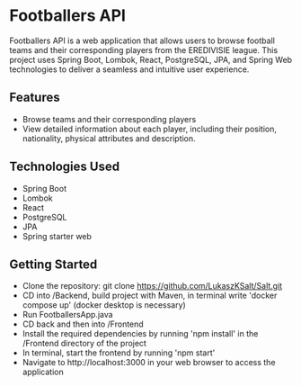 # Footballers API
Footballers API is a web application that allows users to browse football teams and their corresponding players from the EREDIVISIE league. This project uses Spring Boot, Lombok, React, PostgreSQL, JPA, and Spring Web technologies to deliver a seamless and intuitive user experience.
## Features
- Browse teams and their corresponding players
- View detailed information about each player, including their position, nationality, physical attributes and description.
## Technologies Used
- Spring Boot
- Lombok
- React
- PostgreSQL
- JPA
- Spring starter web
## Getting Started
- Clone the repository: git clone https://github.com/LukaszKSalt/Salt.git
- CD into /Backend, build project with Maven, in terminal write 'docker compose up' (docker desktop is necessary)
- Run FootballersApp.java
- CD back and then into /Frontend
- Install the required dependencies by running 'npm install' in the /Frontend directory of the project
- In terminal, start the frontend by running 'npm start'
- Navigate to http://localhost:3000 in your web browser to access the application
